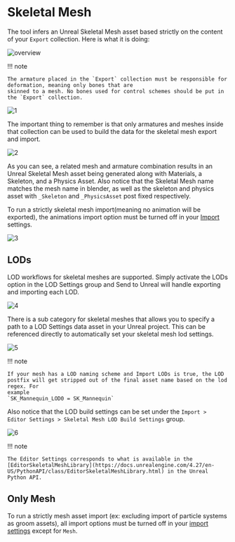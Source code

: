 # Skeletal Mesh

The tool infers an Unreal Skeletal Mesh asset based strictly on the content of your `Export` collection. Here is what
it is doing:


![overview](./images/skeletal-mesh/overview.svg)

!!! note
  
    The armature placed in the `Export` collection must be responsible for deformation, meaning only bones that are
    skinned to a mesh. No bones used for control schemes should be put in the `Export` collection.

![1](./images/skeletal-mesh/1.gif)

The important thing to remember is that only armatures and meshes inside that collection can be used to build the data for the
skeletal mesh export and import.

![2](./images/skeletal-mesh/2.gif)

As you can see, a related mesh and armature combination results in an Unreal Skeletal Mesh asset being generated along with
Materials, a Skeleton, and a Physics Asset. Also notice that the Skeletal Mesh name matches the mesh name in blender, as well
as the skeleton and physics asset with `_Skeleton` and `_PhysicsAsset` post fixed respectively.


To run a strictly skeletal mesh import(meaning no animation will be exported), the animations import option must be
turned off in your [Import](../settings/import.md#animation) settings.

![3](./images/skeletal-mesh/3.png)

## LODs

LOD workflows for skeletal meshes are supported. Simply activate the LODs option in the LOD Settings group and Send to
Unreal will handle exporting and importing each LOD.

![4](./images/skeletal-mesh/4.png)


There is a sub category for skeletal meshes that allows you to specify a path to a LOD Settings data asset in your
Unreal project. This can be referenced directly to automatically set your skeletal
mesh lod settings.

![5](./images/skeletal-mesh/5.png)

!!! note

    If your mesh has a LOD naming scheme and Import LODs is true, the LOD postfix will get stripped out of the final asset name based on the lod regex. For
    example
    `SK_Mannequin_LOD0 = SK_Mannequin`

Also notice that the LOD build settings can be set under the
`Import > Editor Settings > Skeletal Mesh LOD Build Settings` group.

![6](./images/skeletal-mesh/6.png)

!!! note

    The Editor Settings corresponds to what is available in the [EditorSkeletalMeshLibrary](https://docs.unrealengine.com/4.27/en-US/PythonAPI/class/EditorSkeletalMeshLibrary.html) in the Unreal Python API.

## Only Mesh

To run a strictly mesh asset import (ex: excluding import of particle systems as groom assets), all import options
must be turned off in your [import settings](../settings/import.md) except for `Mesh`.

